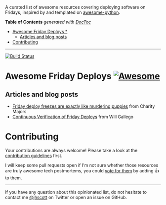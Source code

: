 A curated list of awesome resources covering deploying software on Fridays, inspired by
and templated on [awesome-python](https://github.com/vinta/awesome-python).

<!-- prettier-ignore-start -->

<!-- START doctoc generated TOC please keep comment here to allow auto update -->
<!-- DON'T EDIT THIS SECTION, INSTEAD RE-RUN doctoc TO UPDATE -->
**Table of Contents**  *generated with [DocToc](https://github.com/thlorenz/doctoc)*

- [Awesome Friday Deploys *](#awesome-friday-deploys-)
  - [Articles and blog posts](#articles-and-blog-posts)
- [Contributing](#contributing)

<!-- END doctoc generated TOC please keep comment here to allow auto update -->

<!-- prettier-ignore-end -->

---

[![Build Status](https://travis-ci.org/snakescott/awesome-tech-postmortems.svg?branch=master)](https://travis-ci.org/snakescott/awesome-tech-postmortems)

# Awesome Friday Deploys [![Awesome](https://cdn.rawgit.com/sindresorhus/awesome/d7305f38d29fed78fa85652e3a63e154dd8e8829/media/badge.svg)](https://github.com/sindresorhus/awesome)

## Articles and blog posts

- [Friday deploy freezes are exactly like murdering puppies](https://charity.wtf/2019/05/01/friday-deploy-freezes-are-exactly-like-murdering-puppies/)
  from Charity Majors
- [Continuous Verification of Friday Deploys](http://willgallego.com/2019/08/23/continuous-verification-of-friday-deploys/)
  from Will Gallego

# Contributing

Your contributions are always welcome! Please take a look at the
[contribution guidelines](https://github.com/snakescott/awesome-friday-deploys/blob/master/CONTRIBUTING.md)
first.

I will keep some pull requests open if I'm not sure whether those resources are truly
awesome tech postmortems, you could
[vote for them](https://github.com/snakescott/awesome-friday-deploys/pulls) by adding
:+1: to them.

---

If you have any question about this opinionated list, do not hesitate to contact me
[@jhscott](https://twitter.com/jhscott) on Twitter or open an issue on GitHub.
